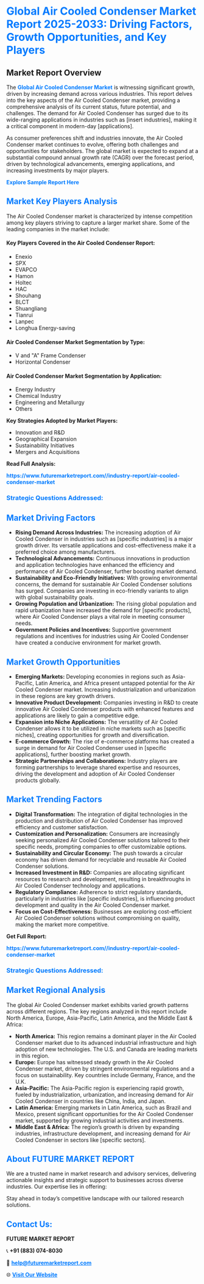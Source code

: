 <h1 style="color: #007BFF;">Global Air Cooled Condenser Market Report 2025-2033: Driving Factors, Growth Opportunities, and Key Players</h1>

<section id="overview">
<h2>Market Report Overview</h2>
<p>The <a href="https://www.futuremarketreport.com//industry-report/air-cooled-condenser-market" style="color: #007BFF; text-decoration: none;"><strong>Global Air Cooled Condenser Market</strong></a> is witnessing significant growth, driven by increasing demand across various industries. This report delves into the key aspects of the Air Cooled Condenser market, providing a comprehensive analysis of its current status, future potential, and challenges. The demand for Air Cooled Condenser has surged due to its wide-ranging applications in industries such as [insert industries], making it a critical component in modern-day [applications].</p>
<p>As consumer preferences shift and industries innovate, the Air Cooled Condenser market continues to evolve, offering both challenges and opportunities for stakeholders. The global market is expected to expand at a substantial compound annual growth rate (CAGR) over the forecast period, driven by technological advancements, emerging applications, and increasing investments by major players.</p>
</section>

<section id="overview">
<p><a href="https://www.futuremarketreport.com//request-sample/reportId=86918" style="color: #007BFF; text-decoration: none;"><strong>Explore Sample Report Here</strong></a></p>
</section>

<section id="key-players">
<h2 style="color: #007BFF;">Market Key Players Analysis</h2>
<p>The Air Cooled Condenser market is characterized by intense competition among key players striving to capture a larger market share. Some of the leading companies in the market include:</p>
<h4>Key Players Covered in the Air Cooled Condenser Report:</h4>
<ul><li>Enexio</li><li>SPX</li><li>EVAPCO</li><li>Hamon</li><li>Holtec</li><li>HAC</li><li>Shouhang</li><li>BLCT</li><li>Shuangliang</li><li>Tianrui</li><li>Lanpec</li><li>Longhua Energy-saving</li></ul>
<h4>Air Cooled Condenser Market Segmentation by Type:</h4>
<ul><li>V and &quot;A&quot; Frame Condenser</li><li>Horizontal Condenser</li></ul>

<h4>Air Cooled Condenser Market Segmentation by Application:</h4>
<ul><li>Energy Industry</li><li>Chemical Industry</li><li>Engineering and Metallurgy</li><li>Others</li></ul>
<p><strong>Key Strategies Adopted by Market Players:</strong></p>
<ul>
<li>Innovation and R&D</li>
<li>Geographical Expansion</li>
<li>Sustainability Initiatives</li>
<li>Mergers and Acquisitions</li>
</ul>
</section>

<section>
<p><strong>Read Full Analysis: </strong></p><a href="https://www.futuremarketreport.com//industry-report/air-cooled-condenser-market" style="color: #007BFF; text-decoration: none;"><strong>https://www.futuremarketreport.com//industry-report/air-cooled-condenser-market</strong></a>
<h3 style="color: #007BFF;">Strategic Questions Addressed:</h3>
</section>

<section id="driving-factors">
<h2 style="color: #007BFF;">Market Driving Factors</h2>
<ul>
<li><strong>Rising Demand Across Industries:</strong> The increasing adoption of Air Cooled Condenser in industries such as [specific industries] is a major growth driver. Its versatile applications and cost-effectiveness make it a preferred choice among manufacturers.</li>
<li><strong>Technological Advancements:</strong> Continuous innovations in production and application technologies have enhanced the efficiency and performance of Air Cooled Condenser, further boosting market demand.</li>
<li><strong>Sustainability and Eco-Friendly Initiatives:</strong> With growing environmental concerns, the demand for sustainable Air Cooled Condenser solutions has surged. Companies are investing in eco-friendly variants to align with global sustainability goals.</li>
<li><strong>Growing Population and Urbanization:</strong> The rising global population and rapid urbanization have increased the demand for [specific products], where Air Cooled Condenser plays a vital role in meeting consumer needs.</li>
<li><strong>Government Policies and Incentives:</strong> Supportive government regulations and incentives for industries using Air Cooled Condenser have created a conducive environment for market growth.</li>
</ul>
</section>

<section id="growth-opportunities">
<h2 style="color: #007BFF;">Market Growth Opportunities</h2>
<ul>
<li><strong>Emerging Markets:</strong> Developing economies in regions such as Asia-Pacific, Latin America, and Africa present untapped potential for the Air Cooled Condenser market. Increasing industrialization and urbanization in these regions are key growth drivers.</li>
<li><strong>Innovative Product Development:</strong> Companies investing in R&D to create innovative Air Cooled Condenser products with enhanced features and applications are likely to gain a competitive edge.</li>
<li><strong>Expansion into Niche Applications:</strong> The versatility of Air Cooled Condenser allows it to be utilized in niche markets such as [specific niches], creating opportunities for growth and diversification.</li>
<li><strong>E-commerce Growth:</strong> The rise of e-commerce platforms has created a surge in demand for Air Cooled Condenser used in [specific applications], further boosting market growth.</li>
<li><strong>Strategic Partnerships and Collaborations:</strong> Industry players are forming partnerships to leverage shared expertise and resources, driving the development and adoption of Air Cooled Condenser products globally.</li>
</ul>
</section>

<section id="trending-factors">
<h2 style="color: #007BFF;">Market Trending Factors</h2>
<ul>
<li><strong>Digital Transformation:</strong> The integration of digital technologies in the production and distribution of Air Cooled Condenser has improved efficiency and customer satisfaction.</li>
<li><strong>Customization and Personalization:</strong> Consumers are increasingly seeking personalized Air Cooled Condenser solutions tailored to their specific needs, prompting companies to offer customizable options.</li>
<li><strong>Sustainability and Circular Economy:</strong> The push towards a circular economy has driven demand for recyclable and reusable Air Cooled Condenser solutions.</li>
<li><strong>Increased Investment in R&D:</strong> Companies are allocating significant resources to research and development, resulting in breakthroughs in Air Cooled Condenser technology and applications.</li>
<li><strong>Regulatory Compliance:</strong> Adherence to strict regulatory standards, particularly in industries like [specific industries], is influencing product development and quality in the Air Cooled Condenser market.</li>
<li><strong>Focus on Cost-Effectiveness:</strong> Businesses are exploring cost-efficient Air Cooled Condenser solutions without compromising on quality, making the market more competitive.</li>
</ul>
</section>

<section>
<p><strong>Get Full Report: </strong></p><a href="https://www.futuremarketreport.com//industry-report/air-cooled-condenser-market" style="color: #007BFF; text-decoration: none;"><strong>https://www.futuremarketreport.com//industry-report/air-cooled-condenser-market</strong></a>
<h3 style="color: #007BFF;">Strategic Questions Addressed:</h3>
</section>


<section id="regional-analysis">
<h2 style="color: #007BFF;">Market Regional Analysis</h2>
<p>The global Air Cooled Condenser market exhibits varied growth patterns across different regions. The key regions analyzed in this report include North America, Europe, Asia-Pacific, Latin America, and the Middle East & Africa:</p>
<ul>
<li><strong>North America:</strong> This region remains a dominant player in the Air Cooled Condenser market due to its advanced industrial infrastructure and high adoption of new technologies. The U.S. and Canada are leading markets in this region.</li>
<li><strong>Europe:</strong> Europe has witnessed steady growth in the Air Cooled Condenser market, driven by stringent environmental regulations and a focus on sustainability. Key countries include Germany, France, and the U.K.</li>
<li><strong>Asia-Pacific:</strong> The Asia-Pacific region is experiencing rapid growth, fueled by industrialization, urbanization, and increasing demand for Air Cooled Condenser in countries like China, India, and Japan.</li>
<li><strong>Latin America:</strong> Emerging markets in Latin America, such as Brazil and Mexico, present significant opportunities for the Air Cooled Condenser market, supported by growing industrial activities and investments.</li>
<li><strong>Middle East & Africa:</strong> The region’s growth is driven by expanding industries, infrastructure development, and increasing demand for Air Cooled Condenser in sectors like [specific sectors].</li>
</ul>
</section>

<footer>
<h2 style="color: #007BFF;">About FUTURE MARKET REPORT</h2>
<p>We are a trusted name in market research and advisory services, delivering actionable insights and strategic support to businesses across diverse industries. Our expertise lies in offering:</p>

<p>Stay ahead in today’s competitive landscape with our tailored research solutions.</p>

<h2 style="color: #007BFF;">Contact Us:</h2>
<p><strong>FUTURE MARKET REPORT</strong></p>
<p>📞 <strong>+91 (883) 074-8030</strong></p>
<p>📧 <strong><a href="mailto:help@futuremarketreport.com" style="color: #007BFF;">help@futuremarketreport.com</a></strong></p>
<p>🌐 <strong><a href="https://www.futuremarketreport.com/" style="color: #007BFF;">Visit Our Website</a></strong></p>
</footer>